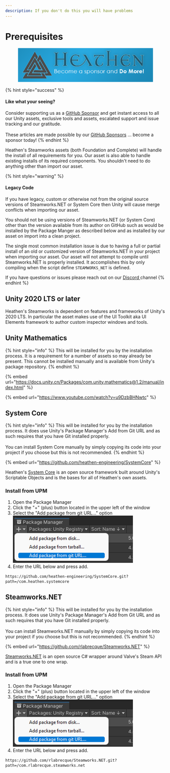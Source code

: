 ```yaml
---
description: If you don't do this you will have problems
---
```


# Prerequisites

<figure><img src="../../../../.gitbook/assets/512x128 Sponsor Banner.png" alt="Become a sponsor and Do More"><figcaption></figcaption></figure>

{% hint style="success" %}
#### Like what your seeing?

Consider supporting us as a [GitHub Sponsor](../../../../company/become-a-sponsor.md) and get instant access to all our Unity assets, exclusive tools and assets, escalated support and issue tracking and our gratitude.\
\
These articles are made possible by our [GitHub Sponsors](https://github.com/sponsors/heathen-engineering) ... become a sponsor today!
{% endhint %}

Heathen's Steamworks assets (both Foundation and Complete) will handle the install of all requirements for you. Our asset is also able to handle existing installs of its required components. You shouldn't need to do anything other than import our asset.

{% hint style="warning" %}
#### Legacy Code



If you have legacy, custom or otherwise not from the original source versions of Steamworks.NET or System Core then Unity will cause merge conflicts when importing our asset.



You should not be using versions of Steamworks.NET (or System Core) other than the version available from its author on GitHub such as would be installed by the Package Manger as described below and as installed by our asset on import into a clean project.



The single most common installation issue is due to having a full or partial install of an old or customized version of Steamworks.NET in your project when importing our asset. Our asset will not attempt to compile until Steamworks.NET is properly installed. It accomplishes this by only compiling when the script define `STEAMWORKS_NET` is defined.



If you have questions or issues please reach out on our [Discord ](https://discord.gg/6X3xrRc)channel
{% endhint %}

## Unity 2020 LTS or later

Heathen's Steamworks is dependent on features and frameworks of Unity's 2020 LTS. In particular the asset makes use of the UI Toolkit aka UI Elements framework to author custom inspector windows and tools.&#x20;

## Unity Mathematics

{% hint style="info" %}
This will be installed for you by the installation process. It is a requirement for a number of assets so may already be present. This cannot be installed manually and is available from Unity's package repository.
{% endhint %}

{% embed url="https://docs.unity.cn/Packages/com.unity.mathematics@1.2/manual/index.html" %}

{% embed url="https://www.youtube.com/watch?v=u9DzbBHNwtc" %}

## System Core

{% hint style="info" %}
This will be installed for you by the installation process. It does use Unity's Package Manager's Add from Git URL and as such requires that you have Git installed properly.\
\
You can install System Core manually by simply copying its code into your project if you choose but this is not recommended.
{% endhint %}

{% embed url="https://github.com/heathen-engineering/SystemCore" %}

Heathen's [System Core](../../../system-core/) is an open source framework built around Unity's Scriptable Objects and is the bases for all of Heathen's own assets.

### Install from UPM

1. Open the Package Manager
2. Click the "+" (plus) button located in the upper left of the window
3. Select the "Add package from git URL..." option\
   <img src="../../../../.gitbook/assets/image (144).png" alt="" data-size="original">
4. Enter the URL below and press add.

```
https://github.com/heathen-engineering/SystemCore.git?path=/com.heathen.systemcore
```

## Steamworks.NET

{% hint style="info" %}
This will be installed for you by the installation process. It does use Unity's Package Manager's Add from Git URL and as such requires that you have Git installed properly.\
\
You can install Steamworks.NET manually by simply copying its code into your project if you choose but this is not recommended.
{% endhint %}

{% embed url="https://github.com/rlabrecque/Steamworks.NET" %}

[Steamworks.NET](https://steamworks.github.io/) is an open source C# wrapper around Valve's Steam API and is a true one to one wrap.

### Install from UPM

1. Open the Package Manager
2. Click the "+" (plus) button located in the upper left of the window
3. Select the "Add package from git URL..." option\
   <img src="../../../../.gitbook/assets/image (144).png" alt="" data-size="original">
4. Enter the URL below and press add.

```
https://github.com/rlabrecque/Steamworks.NET.git?path=/com.rlabrecque.steamworks.net
```

###
